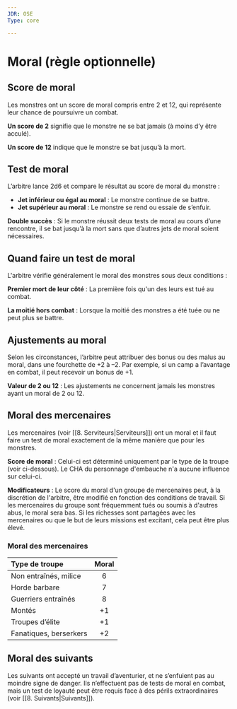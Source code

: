 ```yaml
---
JDR: OSE
Type: core

---
```

# Moral (règle optionnelle)


## Score de moral

Les monstres ont un score de moral compris entre 2 et 12, qui représente leur chance de poursuivre un combat.

**Un score de 2** signifie que le monstre ne se bat jamais (à moins d’y être acculé).

**Un score de 12** indique que le monstre se bat jusqu’à la mort.

## Test de moral

L’arbitre lance 2d6 et compare le résultat au score de moral du monstre :

- **Jet inférieur ou égal au moral** : Le monstre continue de se battre.
- **Jet supérieur au moral** : Le monstre se rend ou essaie de s’enfuir.

**Double succès** : Si le monstre réussit deux tests de moral au cours d’une rencontre, il se bat jusqu’à la mort sans que d’autres jets de moral soient nécessaires.

## Quand faire un test de moral

L'arbitre vérifie généralement le moral des monstres sous deux conditions :

**Premier mort de leur côté** : La première fois qu'un des leurs est tué au combat.

**La moitié hors combat** : Lorsque la moitié des monstres a été tuée ou ne peut plus se battre.

## Ajustements au moral

Selon les circonstances, l’arbitre peut attribuer des bonus ou des malus au moral, dans une fourchette de +2 à –2. Par exemple, si un camp a l’avantage en combat, il peut recevoir un bonus de +1.

**Valeur de 2 ou 12** : Les ajustements ne concernent jamais les monstres ayant un moral de 2 ou 12.

## Moral des mercenaires

Les mercenaires (voir [[8. Serviteurs|Serviteurs]]) ont un moral et il faut faire un test de moral exactement de la même manière que pour les monstres.

**Score de moral** : Celui-ci est déterminé uniquement par le type de la troupe (voir ci-dessous). Le CHA du personnage d'embauche n'a aucune influence sur celui-ci.

**Modificateurs** : Le score du moral d'un groupe de mercenaires peut, à la discrétion de l'arbitre, être modifié en fonction des conditions de travail. Si les mercenaires du groupe sont fréquemment tués ou soumis à d'autres abus, le moral sera bas. Si les richesses sont partagées avec les mercenaires ou que le but de leurs missions est excitant, cela peut être plus élevé.

### Moral des mercenaires

| Type de troupe | Moral |
| :--- | :--: |
| Non entraînés, milice	<br> | 6 |
| Horde barbare	<br> | 7 |
| Guerriers entraînés	<br> | 8 |
| Montés | +1 |
| Troupes d’élite	<br> | +1 |
| Fanatiques, berserkers	<br> | +2 |


## Moral des suivants

Les suivants ont accepté un travail d’aventurier, et ne s’enfuient pas au moindre signe de danger. Ils n’effectuent pas de tests de moral en combat, mais un test de loyauté peut être requis face à des périls extraordinaires (voir [[8. Suivants|Suivants]]).